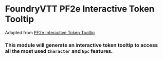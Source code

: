 # FoundryVTT PF2e Interactive Token Tooltip

Adapted from [PF2e Interactive Token Tooltip](https://github.com/reonZ/pf2e-token-hud)

### This module will generate an interactive token tooltip to access all the most used `Character` and `Npc` features.